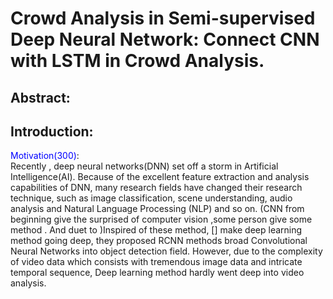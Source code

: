 # Crowd Analysis in Semi-supervised Deep Neural Network: Connect CNN with LSTM in Crowd Analysis.

## Abstract:

## Introduction:

<font color=blue>Motivation(300)</font>:  
Recently , deep neural networks(DNN) set off a storm in Artificial Intelligence(AI). Because of the excellent feature extraction and analysis capabilities of DNN, many research fields have changed their research technique, such as image classification, scene understanding, audio analysis and Natural Language Processing (NLP) and so on. (CNN from beginning give the surprised of computer vision ,some person give some method . And duet to )Inspired of these method, [] make deep learning method going deep, they proposed RCNN methods broad Convolutional Neural Networks into object detection field.
However, due to the complexity of video data which consists with tremendous image data and intricate temporal sequence, Deep learning method hardly went deep into video analysis. 
